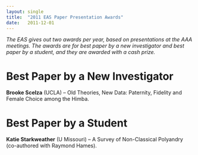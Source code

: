 ```yaml
---
layout: single
title:  "2011 EAS Paper Presentation Awards"
date:   2011-12-01
---
```


*The EAS gives out two awards per year, based on presentations at the AAA meetings. The awards are for best paper by a new investigator and best paper by a student, and they are awarded with a cash prize.*

# Best Paper by a New Investigator
**Brooke Scelza** (UCLA) – Old Theories, New Data: Paternity, Fidelity and Female Choice among the Himba.

# Best Paper by a Student
**Katie Starkweather** (U Missouri) – A Survey of Non-Classical Polyandry (co-authored with Raymond Hames).
